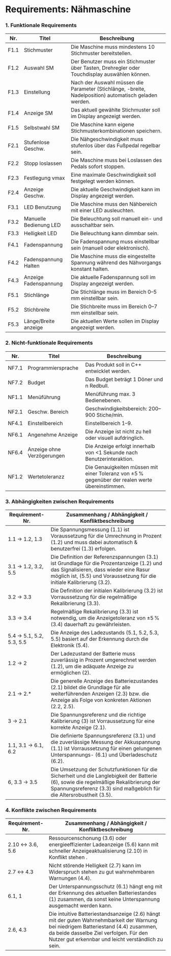 
# Requirements: Nähmaschine

### 1. Funktionale Requirements

<table>
  <thead>
    <tr>
      <th>Nr.</th>
      <th>Titel</th>
      <th>Beschreibung</th>
    </tr>
  </thead>
  <tbody>
    <tr class="muss">
      <td>F1.1</td>
      <td>Stichmuster</td>
      <td>Die Maschine muss mindestens 10 Stichmuster bereitstellen.</td>
    </tr>
    <tr class="muss">
      <td>F1.2</td>
      <td>Auswahl SM</td>
      <td>Der Benutzer muss ein Stichmuster über Tasten, Drehregler oder Touchdisplay auswählen können.</td>
    </tr>
    <tr class="muss">
      <td>F1.3</td>
      <td>Einstellung</td>
      <td>Nach der Auswahl müssen die Parameter (Stichlänge, -breite, Nadelposition) automatisch geladen werden.</td>
    </tr>
    <tr class="kann">
      <td>F1.4</td>
      <td>Anzeige SM</td>
      <td>Das aktuell gewählte Stichmuster soll im Display angezeigt werden.</td>
    </tr>
    <tr class="kann">
      <td>F1.5</td>
      <td>Selbstwahl SM</td>
      <td>Die Maschine kann eigene Stichmusterkombinationen speichern.</td>
    </tr>
    <tr class="muss">
      <td>F2.1</td>
      <td>Stufenlose Geschw.</td>
      <td>Die Nähgeschwindigkeit muss stufenlos über das Fußpedal regelbar sein.</td>
    </tr>
    <tr class="muss">
      <td>F2.2</td>
      <td>Stopp loslassen</td>
      <td>Die Maschine muss bei Loslassen des Pedals sofort stoppen.</td>
    </tr>
    <tr class="muss">
      <td>F2.3</td>
      <td>Festlegung vmax</td>
      <td>Eine maximale Geschwindigkeit soll festgelegt werden können.</td>
    </tr>
    <tr class="kann">
      <td>F2.4</td>
      <td>Anzeige Geschw.</td>
      <td>Die aktuelle Geschwindigkeit kann im Display angezeigt werden. </td>
    </tr>
    <tr class="muss">
      <td>F3.1</td>
      <td>LED Benutzung</td>
      <td> Die Maschine muss den Nähbereich mit einer LED ausleuchten. </td>
    </tr>
    <tr class="soll">
      <td>F3.2</td>
      <td>Manuelle Bedienung LED</td>
      <td>Die Beleuchtung soll manuell ein- und ausschaltbar sein. </td>
    </tr>
    <tr class="kann">
      <td>F3.3</td>
      <td>Helligkeit LED</td>
      <td>Die Beleuchtung kann dimmbar sein.</td>
    </tr>
    <tr class="muss">
      <td>F4.1</td>
      <td>Fadenspannung</td>
      <td>Die Fadenspannung muss einstellbar sein (manuell oder elektronisch). </td>
    </tr>
    <tr class="muss">
      <td>F4.2</td>
      <td>Fadenspannung Halten</td>
      <td>Die Maschine muss die eingestellte Spannung während des Nähvorgangs konstant halten.</td>
    </tr>
    <tr class="kann">
      <td>F4.3</td>
      <td>Anzeige Fadenspannung</td>
      <td>Die aktuelle Fadenspannung soll im Display angezeigt werden. </td>
    </tr>
    <tr class="muss">
      <td>F5.1</td>
      <td>Stichlänge</td>
      <td>Die Stichlänge muss im Bereich 0–5 mm einstellbar sein.</td>
    </tr>
    <tr class="muss">
      <td>F5.2</td>
      <td>Stichbreite</td>
      <td>Die Stichbreite muss im Bereich 0–7 mm einstellbar sein.</td>
    </tr>
    <tr class="kann">
      <td>F5.3</td>
      <td>Länge/Breite anzeige</td>
      <td>Die aktuellen Werte sollen im Display angezeigt werden. </td>
    </tr>
  </tbody>
</table>




### 2. Nicht-funktionale Requirements

<table>
  <thead>
    <tr>
      <th>Nr.</th>
      <th>Titel</th>
      <th>Beschreibung</th>
    </tr>
  </thead>
  <tbody>
    <tr class="soll">
      <td>NF7.1</td>
      <td>Programmiersprache</td>
      <td>Das Produkt soll in C++ entwicklet werden.</td>
    </tr>
    <tr class="soll">
      <td>NF7.2</td>
      <td>Budget</td>
      <td>Das Budget beträgt 1 Döner und n Redbull.</td>
    </tr>
    <tr class="soll">
      <td>NF1.1</td>
      <td>Menüführung</td>
      <td>Menüführung max. 3 Bedienebenen.</td>
    </tr>
    <tr class="muss">
      <td>NF2.1</td>
      <td>Geschw. Bereich</td>
      <td>Geschwindigkeitsbereich: 200–900 Stiche/min.</td>
    </tr>
    <tr class="soll">
      <td>NF4.1</td>
      <td>Einstellbereich</td>
      <td>Einstellbereich 1–9.</td>
    </tr>
    <tr class="soll">
      <td>NF6.1</td>
      <td>Angenehme Anzeige</td>
      <td>Die Anzeige ist nicht zu hell oder visuell aufdringlich.</td>
    </tr>
    <tr class="soll">
      <td>NF6.4</td>
      <td>Anzeige ohne Verzögerungen</td>
      <td>Die Anzeige erfolgt innerhalb von &lt;1 Sekunde nach Benutzerinteraktion.</td>
    </tr>
    <tr class="muss">
      <td>NF1.2</td>
      <td>Wertetoleranzz</td>
      <td>Die Genauigkeiten müssen mit einer Toleranz von ±5 % gegenüber der realen werte übereinstimmen.</td>
    </tr>
  </tbody>
</table>


### 3. Abhängigkeiten zwischen Requirements

| Requirement-Nr.          | Zusammenhang / Abhängigkeit / Konfliktbeschreibung                                                                                                                                                             |
|--------------------------|----------------------------------------------------------------------------------------------------------------------------------------------------------------------------------------------------------------|
| 1.1 → 1.2, 1.3           | Die Spannungsmessung (1.1) ist Voraussetzung für die Umrechnung in Prozent (1.2) und muss dabei automatisch & benutzerfrei (1.3) erfolgen.                                                                     |
| 3.1 → 1.2, 3.2, 5.5      | Die Definition der Referenzspannungen (3.1) ist Grundlage für die Prozentanzeige (1.2) und das Signalisieren, dass wieder eine Rasur möglich ist, (5.5) und Voraussetzung für die initiale Kalibrierung (3.2). |
| 3.2 → 3.3                | Die Definition der initialen Kalibrierung (3.2) ist Vorraussetzung für die regelmäßige Rekalibrierung (3.3).                                                                                                   |
| 3.3 → 3.4                | Regelmäßige Rekalibrierung (3.3) ist notwendig, um die Anzeigetoleranz von ±5 % (3.4) dauerhaft zu gewährleisten.                                                                                              |
| 5.4 → 5.1, 5.2, 5.3, 5.5 | Die Anzeige des Ladezustands (5.1, 5.2, 5.3, 5.5) basiert auf der Erkennung durch die Elektronik (5.4).                                                                                                        |
| 1.2 → 2                  | Der Ladezustand der Batterie muss zuverlässig in Prozent umgerechnet werden (1.2), um die adäquate Anzeige zu ermöglichen (2).                                                                                 |
| 2.1 → 2.*                | Die generelle Anzeige des Batteriezustandes (2.1) bildet die Grundlage für alle weiterführenden Anzeigen (2.3) bzw. die Anzeige als Folge von konkreten Aktionen (2.2, 2.5).                                   |
| 3 → 2.1                  | Die Spannungsreferenz und die richtige Kalibrierung (3) ist Vorraussetzung für eine korrekte Anzeige (2.1).                                                                                                    |
| 1.1, 3.1 → 6.1, 6.2      | Die definierte Spannungsreferenz (3.1) und die zuverlässige Messung der Akkuspannung (1.1) ist Vorraussetzung für einen gelungenen Unterspannungs- (6.1) und Überladeschutz (6.2).                             |
| 6, 3.3 → 3.5             | Die Umsetzung der Schutzfunktionen für die Sicherheit und die Langlebigkeit der Batterie (6), sowie die regelmäßige Rekalibrierung der Spannungsreferenz (3.3) sind maßgeblich für die Altersrobustheit (3.5). |

### 4. Konflikte zwischen Requirements

| Requirement-Nr. | Zusammenhang / Abhängigkeit / Konfliktbeschreibung                                                                                       |
|-----------------|------------------------------------------------------------------------------------------------------------------------------------------|
| 2.10 ↔ 3.6, 5.6 | Ressourcenschonung (3.6)  oder energieeffizienter Ladeanzeige (5.6) kann mit schneller Anzeigeaktualisierung (2.10) in Konflikt stehen . |
| 2.7 ↔ 4.3       | Nicht störende Helligkeit (2.7) kann im Widerspruch stehen zu gut wahrnehmbaren Warnungen (4.4).                                         |
| 6.1, 1          | Der Unterspannungsschutz (6.1) hängt eng mit der Erkennung des aktuellen Batteriestandes (1) zusammen, da sonst keine Unterspannung ausgemacht werden kann.                                                                           |
| 2.6, 4.3        | Die intuitive Batteriestandsanzeige (2.6) hängt mit der guten Wahrnehmbarkeit der Warnung bei niedrigem Batteriestand (4.4) zusammen, da beide dasselbe Ziel verfolgen. Für den Nutzer gut erkennbar und leicht verständlich zu sein. |
